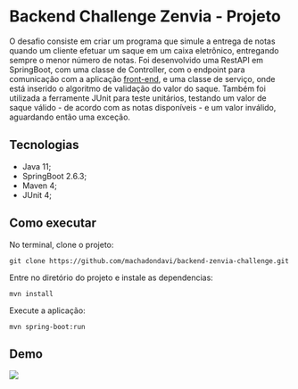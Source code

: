 # Backend Challenge Zenvia - Projeto

O desafio consiste em criar um programa que simule a entrega de notas quando um cliente efetuar um saque em um caixa eletrônico, 
entregando sempre o menor número de notas. Foi desenvolvido uma RestAPI em SpringBoot, com uma classe de Controller, com o endpoint para comunicação com a aplicação 
[front-end](https://github.com/machadondavi/frontend-zenvia-challenge), e uma classe de serviço, onde está inserido o algoritmo de validação do valor do saque. Também
foi utilizada a ferramente JUnit para teste unitários, testando um valor de saque válido - de acordo com as notas disponíveis - e um valor inválido, aguardando então uma exceção.

## Tecnologias

 - Java 11;
 - SpringBoot 2.6.3;
 - Maven 4;
 - JUnit 4;

## Como executar

No terminal, clone o projeto: 

`git clone https://github.com/machadondavi/backend-zenvia-challenge.git`

Entre no diretório do projeto e instale as dependencias:

`mvn install`

Execute a aplicação:

`mvn spring-boot:run`

## Demo

<img src="https://github.com/machadondavi/frontend-zenvia-challenge/tree/master/src/assets/gif/caixa-eletronico.gif">
